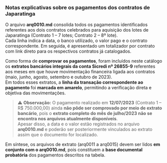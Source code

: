 ### Notas explicativas sobre os pagamentos dos contratos de Japaratinga

O arquivo **arq0010.md** consolida todos os pagamentos identificados referentes aos dois contratos celebrados para aquisição dos lotes de Japaratinga (Contrato 1 – 7 lotes; Contrato 2 – 8º lote).  
Cada linha indica a data, o banco utilizado, o valor pago e o contrato correspondente. Em seguida, é apresentado um totalizador por contrato com link direto para os respectivos contratos já catalogados.

Como forma de **comprovar os pagamentos**, foram incluídos neste catálogo os **extratos bancários integrais da conta Sicredi nº 26855-9** referentes aos meses em que houve movimentação financeira ligada aos contratos (maio, junho, agosto, setembro e outubro de 2023).  
Em todos esses extratos, a **linha da transação correspondente ao pagamento** foi **marcada em amarelo**, permitindo a verificação direta e objetiva das movimentações.

> ⚠️ **Observação:** O pagamento realizado em **12/07/2023** (Contrato 1 – R$ 750.000,00) ainda **não pôde ser comprovado por meio de extrato bancário**, pois o **extrato completo do mês de julho/2023 não se encontra nos arquivos atualmente disponíveis**.  
> Apesar disso, a data e o valor estão registrados no arquivo **arq0010.md** e poderão ser posteriormente vinculados ao extrato assim que o documento for localizado.

Em síntese, os arquivos de extrato (arq0011 a arq0015) devem ser lidos **em conjunto com o arq0010.md**, pois constituem a **base documental probatória** dos pagamentos descritos na tabela.

